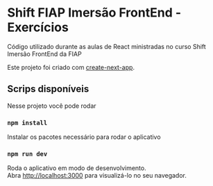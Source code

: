 # Shift FIAP Imersão FrontEnd - Exercícios

Código utilizado durante as aulas de React ministradas no curso Shift Imersão FrontEnd da FIAP

Este projeto foi criado com [create-next-app](https://github.com/vercel/next.js/tree/canary/packages/create-next-app).

## Scrips disponíveis

Nesse projeto você pode rodar

### `npm install`

Instalar os pacotes necessário para rodar o aplicativo

### `npm run dev`

Roda o aplicativo em modo de desenvolvimento.\
Abra [http://localhost:3000](http://localhost:3000) para visualizá-lo no seu navegador.

